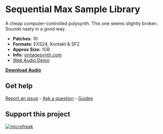 # Sequential Max Sample Library

A cheap computer-controlled polysynth. This one seems slightly broken. Sounds nasty in a good way.

-  **Patches**: 10
-   **Formats:** EXS24, Kontakt & SFZ
-   **Approx Size:** 1GB
-   **Info:** [vintagesynth.com](http://www.vintagesynth.com/sci/max.php)
- [Web Audio Demo](https://www.modularsamples.com/Demos/demos/max.html)

**[Download Audio](https://github.com/publicsamples/Sequential-MAX/releases/tag/1.0)**


## **Get help**

[Report an issue](https://github.com/publicsamples/home/issues) - [Ask a question](https://github.com/publicsamples/home/discussions) - [Guides](https://github.com/publicsamples/home/wiki)

## **Support this project**

[
![microfreak](https://www.modularsamples.com/img/mf.png)
](https://www.modularsamples.com/artuira-microfreak-patch-collection/)

